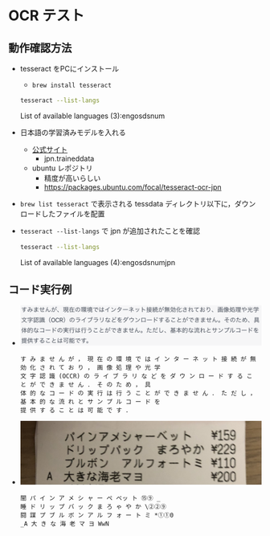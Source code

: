 
# OCR テスト


## 動作確認方法

-   tesseract をPCにインストール
    
    -   `brew install tesseract`
    
    ```sh
    tesseract --list-langs
    ```
    
    List of available languages (3):engosdsnum

-   日本語の学習済みモデルを入れる
    -   [公式サイト](https://tesseract-ocr.github.io/tessdoc/Data-Files)
        -   jpn.traineddata
    -   ubuntu レポジトリ
        -   精度が高いらしい
        -   <https://packages.ubuntu.com/focal/tesseract-ocr-jpn>
-   `brew list tesseract` で表示される tessdata ディレクトリ以下に，ダウンロードしたファイルを配置
-   `tesseract --list-langs` で jpn が追加されたことを確認
    
    ```sh
    tesseract --list-langs
    ```
    
    List of available languages (4):engosdsnumjpn


## コード実行例

-   ![img](test-image.png)
    
    ```text
    す み ま せ ん が ， 現 在 の 環 境 で は イ ン タ ー ネ ッ ト 接 続 が 無 効 化 さ れ て お り ， 画 像 処 理 や 光 学
    文 字 認 識 (OCCR) の ラ イ ブ ラ リ な ど を ダ ウ ン ロ ー ド す る こ と が で き ま せ ん ． そ の た め ， 具
    体 的 な コ ー ド の 実 行 は 行 う こ と が で き ま せ ん ． た だ し ， 基 本 的 な 流 れ と サ ン プ ル コ ー ド を
    提 供 す る こ と は 可 能 で す ．  
    ```
-   ![img](IMG_1135.jpeg)
    
    ```text
    闇 パ イ ン ア メ シ ャ ー ペ ベッ ト ⑮⑨ _
    睡 ド リ ッ プ バ ッ ク ま ろ ゃ や か \②②⑨
    闘 謀 プ ブ ル ボ ン ア ル フ ォ ー ト ミ *①①0
    _A 大 き な 海 老 マ ヨ WwN
    ```

